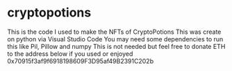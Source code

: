 # cryptopotions
This is the code I used to make the NFTs of CryptoPotions
This was create on python via Visual Studio Code
You may need some dependencies to run this like Pil, Pillow and numpy
This is not needed but feel free to donate ETH to the address below if you used or enjoyed 
0x70915f3af9f6918198609F3D95af49B2391C202b
